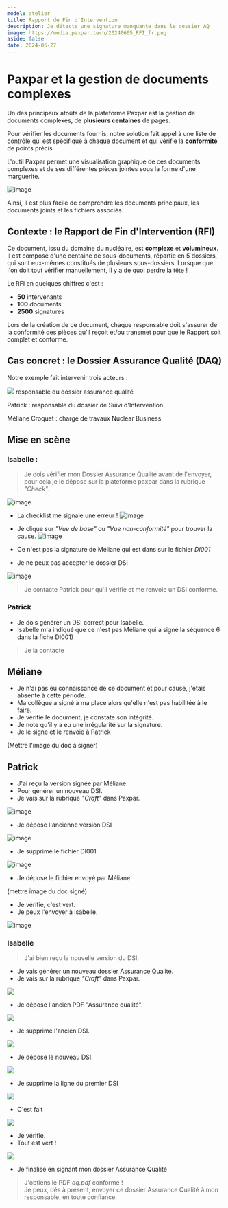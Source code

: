```yaml
---
model: atelier
title: Rapport de Fin d'Intervention
description: Je détecte une signature manquante dans le dossier AQ 
image: https://media.paxpar.tech/20240605_RFI_fr.png
aside: false
date: 2024-06-27
---
```




# Paxpar et la gestion de documents complexes

Un des principaux atoûts de la plateforme Paxpar est la gestion de documents complexes, de **plusieurs centaines** de pages.

Pour vérifier les documents fournis, notre solution fait appel à une liste de contrôle qui est spécifique à chaque document et qui vérifie la **conformité** de points précis.

L'outil Paxpar permet une visualisation graphique de ces documents complexes et de ses différentes pièces jointes sous la forme d'une marguerite.

![image](/custom/assu_sini/documents/20240616-RFI-VuePiecesJointes.png)

Ainsi, il est plus facile de comprendre les documents principaux, les documents joints et les fichiers associés.


##  Contexte : le Rapport de Fin d'Intervention (RFI)

Ce document, issu du domaine du nucléaire, est **complexe** et **volumineux**. Il est composé d'une centaine de sous-documents, répartie en 5 dossiers, qui sont eux-mêmes constitués de plusieurs sous-dossiers.
Lorsque que l'on doit tout vérifier manuellement, il y a de quoi perdre la tête !

Le RFI en quelques chiffres c'est : 
- **50** intervenants
- **100** documents
- **2500** signatures

Lors de la création de ce document, chaque responsable doit s'assurer de la conformité des pièces qu'il reçoit et/ou transmet pour que le Rapport soit complet et conforme.


## Cas concret : le Dossier Assurance Qualité (DAQ)

Notre exemple fait intervenir trois acteurs :

![](https://media.paxpar.tech/RFI_kpi-isa.png) responsable du dossier assurance qualité

Patrick : responsable du dossier de Suivi d'Intervention

Méliane Croquet : chargé de travaux Nuclear Business


## Mise en scène


### **Isabelle** :

> Je dois vérifier mon Dossier Assurance Qualité avant de l'envoyer, pour cela je le dépose sur la plateforme paxpar dans la rubrique _"Check"_.

![image](/custom/assu_sini/documents/DAQ-removebg-preview.png)

- La checklist me signale une erreur !
![image](/custom/assu_sini/documents/pp_check1.png)

- Je clique sur _"Vue de base"_ ou _"Vue non-conformité"_ pour trouver la cause.
![image](/custom/assu_sini/documents/pp_check2.png)

- Ce n'est pas la signature de Méliane qui est dans sur le fichier _DI001_
- Je ne peux pas accepter le dossier DSI 

![image](/custom/RFI/scenarios/rfi_dsi_sign_ko.png)

> Je contacte Patrick pour qu'il vérifie et me renvoie un DSI conforme.


### Patrick

- Je dois générer un DSI correct pour Isabelle. <br>
- Isabelle m'a indiqué que ce n'est pas Méliane qui a signé la séquence 6 dans la fiche DI001)

> Je la contacte 

## Méliane

- Je n'ai pas eu connaissance de ce document et pour cause, j'étais absente à cette période.
- Ma collègue a signé à ma place alors qu'elle n'est pas habilitée à le faire.
- Je vérifie le document, je constate son intégrité.
- Je note qu'il y a eu une irrégularité sur la signature.
- Je le signe et le renvoie à Patrick

(Mettre l'image du doc à signer)

## Patrick

- J'ai reçu la version signée par Méliane.
- Pour générer un nouveau DSI.
- Je vais sur la rubrique _"Craft"_ dans Paxpar.

![image](/custom/RFI/scenarios/rfi_craft_dsi.png)

- Je dépose l'ancienne version DSI

![image](/custom/RFI/scenarios/rfi_dsi_depot.png)

- Je supprime le fichier DI001

![image](/custom/RFI/scenarios/rfi_dsi_di001_sup.png)

- Je dépose le fichier envoyé par Méliane

(mettre image du doc signé)

- Je vérifie, c'est vert.
- Je peux l'envoyer à Isabelle.

![image](/custom/RFI/scenarios/rfi_vue_simplifie.png)

### Isabelle

> J'ai bien reçu la nouvelle version du DSI.

- Je vais générer un nouveau dossier Assurance Qualité.
- Je vais sur la rubrique _"Craft"_ dans Paxpar.


![](/custom/assu_sini/documents/001_craft_aq.png)

- Je dépose l'ancien PDF "Assurance qualité".

![](/custom/assu_sini/documents/002_pdf.png)

- Je supprime l'ancien DSI.

![](/custom/RFI/scenarios/rfi_dsi_sup.png)

- Je dépose le nouveau DSI.

![](/custom/assu_sini/documents/002_pdf.png)

- Je supprime la ligne du premier DSI

![](/custom/RFI/scenarios/rfi_dsi_ligne_sup.png)

- C'est fait

![](/custom/RFI/scenarios/rfi_dsi_ligne_sup_fait.png)

- Je vérifie.
- Tout est vert !    

![](/custom/RFI/scenarios/rfi_aq_verif.png)

- Je finalise en signant mon dossier Assurance Qualité

> J'obtiens le PDF _aq.pdf_ conforme ! <br>
Je peux, dés à présent, envoyer ce dossier Assurance Qualité à mon responsable, en toute confiance.

